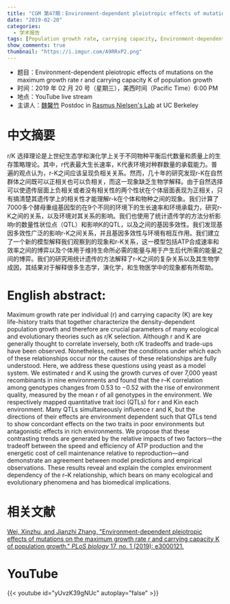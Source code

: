 ```yaml
---
title: "CGM 第47期：Environment-dependent pleiotropic effects of mutations on the maximum growth rate r and carrying capacity K of population growth"
date: "2019-02-20"
categories:
  - 学术报告
tags: [Population growth rate, carrying capacity, Environment-dependent pleiotropic effect]
show_comments: true
thumbnail: "https://i.imgur.com/A9RRxP2.png"
---
```



- 题目：Environment-dependent pleiotropic effects of mutations on the maximum growth rate r and carrying capacity K of population growth
- 时间：2019 年 02 月 20 号（星期三），美西时间（Pacific Time）6:00 PM
- 地点：YouTube live stream
- 主讲人：[魏馨竹](https://xinzhuaprilwei.weebly.com/) Postdoc in [Rasmus Nielsen's Lab](http://www.nielsenlab.org/) at UC Berkeley 


# 中文摘要

r/K 选择理论是上世纪生态学和演化学上关于不同物种平衡后代数量和质量上的生存策略理论。其中，r代表最大生长速率，K代表环境对种群数量的承载能力。普遍的观点认为，r-K之间应该呈现负相关关系。然而，几十年的研究发现r-K在自然群体之间既可以正相关也可以负相关，而这一现象缺乏生物学解释。由于自然选择可以使遗传层面上负相关或者没有相关性的两个性状在个体层面表现为正相关，只有搞清楚其遗传学上的相关性才能理解r-k在个体和物种之间的现象。我们计算了7000多个酵母重组基因型的在9个不同的环境下的生长速率和环境承载力，研究r-K之间的关系，以及环境对其关系的影响。我们也使用了统计遗传学的方法分析影响r的数量性状位点（QTL）和影响K的QTL，以及之间的基因多效性。我们发现基因多效性广泛的影响r-K之间关系，并且基因多效性与环境有相互作用。我们建立了一个新的模型解释我们观察到的现象和r-K关系，这一模型包括ATP合成速率和效率之间的博弈以及个体用于维持生命所必需的能量与用于产生后代所需的能量之间的博弈。我们的研究用统计遗传的方法解释了r-K之间的复杂关系以及其生物学成因，其结果对于解释很多生态学，演化学，和生物医学中的现象都有所帮助。

# English abstract:

Maximum growth rate per individual (r) and carrying capacity (K) are key life-history traits that together characterize the density-dependent population growth and therefore are crucial parameters of many ecological and evolutionary theories such as r/K selection. Although r and K are generally thought to correlate inversely, both r/K tradeoffs and trade-ups have been observed. Nonetheless, neither the conditions under which each of these relationships occur nor the causes of these relationships are fully understood. Here, we address these questions using yeast as a model system. We estimated r and K using the growth curves of over 7,000 yeast recombinants in nine environments and found that the r–K correlation among genotypes changes from 0.53 to −0.52 with the rise of environment quality, measured by the mean r of all genotypes in the environment. We respectively mapped quantitative trait loci (QTLs) for r and Kin each environment. Many QTLs simultaneously influence r and K, but the directions of their effects are environment dependent such that QTLs tend to show concordant effects on the two traits in poor environments but antagonistic effects in rich environments. We propose that these contrasting trends are generated by the relative impacts of two factors—the tradeoff between the speed and efficiency of ATP production and the energetic cost of cell maintenance relative to reproduction—and demonstrate an agreement between model predictions and empirical observations. These results reveal and explain the complex environment dependency of the r–K relationship, which bears on many ecological and evolutionary phenomena and has biomedical implications.

# 相关文献
[Wei, Xinzhu, and Jianzhi Zhang. "Environment-dependent pleiotropic effects of mutations on the maximum growth rate r and carrying capacity K of population growth." _PLoS biology_ 17, no. 1 (2019): e3000121.](https://journals.plos.org/plosbiology/article?id=10.1371/journal.pbio.3000121)


# YouTube

{{< youtube id="yUvzK39gNUc" autoplay="false" >}}
